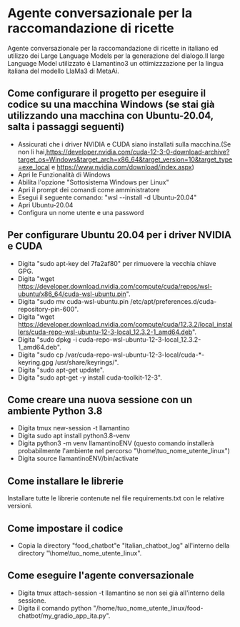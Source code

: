 # Agente conversazionale per la raccomandazione di ricette
Agente conversazionale per la raccomandazione di ricette in italiano ed utilizzo dei Large Language Models per la generazione del dialogo.Il large Language Model utilizzato è Llamantino3 un ottimizzzazione per la lingua italiana del modello LlaMa3 di MetaAi.
## Come configurare il progetto per eseguire il codice su una macchina Windows (se stai già utilizzando una macchina con Ubuntu-20.04, salta i passaggi seguenti)
* Assicurati che i driver NVIDIA e CUDA siano installati sulla macchina.(Se non li hai,https://developer.nvidia.com/cuda-12-3-0-download-archive?target_os=Windows&target_arch=x86_64&target_version=10&target_type=exe_local e https://www.nvidia.com/download/index.aspx)
* Apri le Funzionalità di Windows
* Abilita l'opzione "Sottosistema Windows per Linux"
* Apri il prompt dei comandi come amministratore
* Esegui il seguente comando: "wsl --install -d Ubuntu-20.04"
* Apri Ubuntu-20.04
* Configura un nome utente e una password
## Per configurare Ubuntu 20.04 per i driver NVIDIA e CUDA
* Digita "sudo apt-key del 7fa2af80" per rimuovere la vecchia chiave GPG.
* Digita "wget https://developer.download.nvidia.com/compute/cuda/repos/wsl-ubuntu/x86_64/cuda-wsl-ubuntu.pin".
* Digita "sudo mv cuda-wsl-ubuntu.pin /etc/apt/preferences.d/cuda-repository-pin-600".
* Digita "wget https://developer.download.nvidia.com/compute/cuda/12.3.2/local_installers/cuda-repo-wsl-ubuntu-12-3-local_12.3.2-1_amd64.deb".
* Digita "sudo dpkg -i cuda-repo-wsl-ubuntu-12-3-local_12.3.2-1_amd64.deb".
* Digita "sudo cp /var/cuda-repo-wsl-ubuntu-12-3-local/cuda-*-keyring.gpg /usr/share/keyrings/".
* Digita "sudo apt-get update".
* Digita "sudo apt-get -y install cuda-toolkit-12-3".
## Come creare una nuova sessione con un ambiente Python 3.8
* Digita tmux new-session -t llamantino
* Digita sudo apt install python3.8-venv
* Digita python3 -m venv llamantinoENV (questo comando installerà probabilmente l'ambiente nel percorso "\home\tuo_nome_utente_linux")
* Digita source llamantinoENV/bin/activate
## Come installare le librerie
Installare tutte le librerie contenute nel file requirements.txt con le relative versioni.
## Come impostare il codice
* Copia la directory "food_chatbot"e "Italian_chatbot_log"  all'interno della directory "\home\tuo_nome_utente_linux".
## Come eseguire l'agente conversazionale
* Digita tmux attach-session -t llamantino se non sei già all'interno della sessione.
* Digita il comando python "/home/tuo_nome_utente_linux/food-chatbot/my_gradio_app_ita.py".
